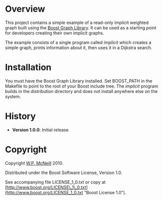 Overview
========

This project contains a simple example of a read-only implicit weighted graph built using the [Boost Graph Library](http://www.boost.org/doc/libs/1_43_0/libs/graph/doc/table_of_contents.html "Boost Graph Library"). It can be used as a starting point for developers creating their own implicit graphs.

The example consists of a single program called _implicit_ which creates a simple graph, prints information about it, then uses it in a Dijkstra search.


Installation
============

You must have the Boost Graph Library installed.  Set BOOST\_PATH in the Makefile to point to the root of your Boost include tree.  The _implicit_ program builds in the distribution directory and does not install anywhere else on the system.


History
=======

* **Version 1.0.0**: Initial release


Copyright
=========

Copyright [W.P. McNeill](mailto:billmcn@gmail.com) 2010.

Distributed under the Boost Software License, Version 1.0.

See accompanying file LICENSE\_1\_0.txt or copy at [http://www.boost.org/LICENSE\_1\_0.txt](http://www.boost.org/LICENSE_1_0.txt "Boost License 1.0").
